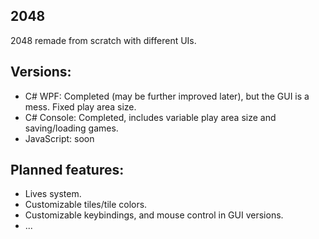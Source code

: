 ## 2048
2048 remade from scratch with different UIs.
## Versions:
 - C# WPF: Completed (may be further improved later), but the GUI is a mess. Fixed play area size.
 - C# Console: Completed, includes variable play area size and saving/loading games.
 - JavaScript: soon
## Planned features:
 - Lives system.
 - Customizable tiles/tile colors.
 - Customizable keybindings, and mouse control in GUI versions.
 - ...
